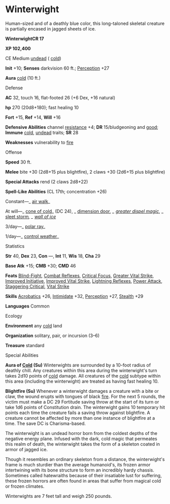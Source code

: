 # Winterwight

Human-sized and of a deathly blue color, this long-taloned skeletal creature is partially encased in jagged sheets of ice.

**WinterwightCR 17**

**XP 102,400**

CE Medium [undead](monsters/creatureTypes.md#_undead) ( [cold](monsters/creatureTypes.md#_cold-subtype))

**Init** +10; **Senses** darkvision 60 ft.; [Perception](additionalMonsters/../skills/perception.md#_perception) +27

**Aura** [cold](monsters/creatureTypes.md#_cold-subtype) (10 ft.)

Defense

**AC** 32, touch 16, flat-footed 26 (+6 Dex, +16 natural)

**hp** 270 (20d8+180); fast healing 10

**Fort** +15, **Ref** +14, **Will** +16

**Defensive Abilities** channel [resistance](monsters/universalMonsterRules.md#_resistance) +4; **DR** 15/bludgeoning and [good](monsters/creatureTypes.md#_good-subtype); **Immune** [cold](monsters/creatureTypes.md#_cold-subtype), [undead](monsters/creatureTypes.md#_undead) traits; **SR** 28

**Weaknesses** vulnerability to [fire](monsters/creatureTypes.md#_fire-subtype)

Offense

**Speed** 30 ft.

**Melee** bite +30 (2d8+15 plus blightfire), 2 claws +30 (2d6+15 plus blightfire)

**Special Attacks** rend (2 claws 2d8+22)

**Spell-Like Abilities** (CL 17th; concentration +26)

Constant—_ [air walk](additionalMonsters/../spells/airWalk.md#_air-walk)_

At will—_ [cone of cold](additionalMonsters/../spells/coneOfCold.md#_cone-of-cold)_ (DC 24), _ [dimension door](additionalMonsters/../spells/dimensionDoor.md#_dimension-door)_, _ [greater dispel magic](additionalMonsters/../spells/dispelMagic.md#_dispel-magic-greater)_, _ [sleet storm](additionalMonsters/../spells/sleetStorm.md#_sleet-storm)_, _ [wall of ice](additionalMonsters/../spells/wallOfIce.md#_wall-of-ice)_

3/day—_ [polar ray](additionalMonsters/../spells/polarRay.md#_polar-ray)_

1/day—_ [control weather](additionalMonsters/../spells/controlWeather.md#_control-weather)_

Statistics

**Str** 40, **Dex** 23, **Con** —, **Int** 11, **Wis** 18, **Cha** 29

**Base Atk** +15; **CMB** +30; **CMD** 46

**Feats** [Blind-Fight](additionalMonsters/../feats.md#_blind-fight), [Combat Reflexes](additionalMonsters/../feats.md#_combat-reflexes), [Critical Focus](additionalMonsters/../feats.md#_critical-focus), [Greater Vital Strike](additionalMonsters/../feats.md#_greater-vital-strike), [Improved Initiative](additionalMonsters/../feats.md#_improved-initiative), [Improved Vital Strike](additionalMonsters/../feats.md#_improved-vital-strike), [Lightning Reflexes](additionalMonsters/../feats.md#_lightning-reflexes), [Power Attack](additionalMonsters/../feats.md#_power-attack), [Staggering Critical](additionalMonsters/../feats.md#_staggering-critical), [Vital Strike](additionalMonsters/../feats.md#_vital-strike)

**Skills** [Acrobatics](additionalMonsters/../skills/acrobatics.md#_acrobatics) +26, [Intimidate](additionalMonsters/../skills/intimidate.md#_intimidate) +32, [Perception](additionalMonsters/../skills/perception.md#_perception) +27, [Stealth](additionalMonsters/../skills/stealth.md#_stealth) +29

**Languages** Common

Ecology

**Environment** any [cold](monsters/creatureTypes.md#_cold-subtype) land

**Organization** solitary, pair, or incursion (3–6)

**Treasure** standard

Special Abilities

**Aura of [Cold](monsters/creatureTypes.md#_cold-subtype) (Su)** Winterwights are surrounded by a 10-foot radius of deathly chill. Any creatures within this area during the winterwight's turn takes 2d10 points of [cold](monsters/creatureTypes.md#_cold-subtype) damage. All creatures of the [cold](monsters/creatureTypes.md#_cold-subtype) subtype within this area (including the winterwight) are treated as having fast healing 10.

**Blightfire (Su)** Whenever a winterwight damages a creature with a bite or claw, the wound erupts with tongues of black [fire](monsters/creatureTypes.md#_fire-subtype). For the next 5 rounds, the victim must make a DC 29 Fortitude saving throw at the start of its turn or take 1d6 points of Constitution drain. The winterwight gains 10 temporary hit points each time the creature fails a saving throw against blightfire. A creature cannot be affected by more than one instance of blightfire at a time. The save DC is Charisma-based.

The winterwight is an undead horror born from the coldest depths of the negative energy plane. Infused with the dark, cold magic that permeates this realm of death, the winterwight takes the form of a skeleton coated in armor of jagged ice.

Though it resembles an ordinary skeleton from a distance, the winterwight's frame is much sturdier than the average humanoid's, its frozen armor intertwining with its bone structure to form an incredibly hardy chassis. Sometimes called hatewraiths because of their insatiable lust for suffering, these frozen horrors are often found in areas that suffer from magical cold or frozen climates.

Winterwights are 7 feet tall and weigh 250 pounds.

